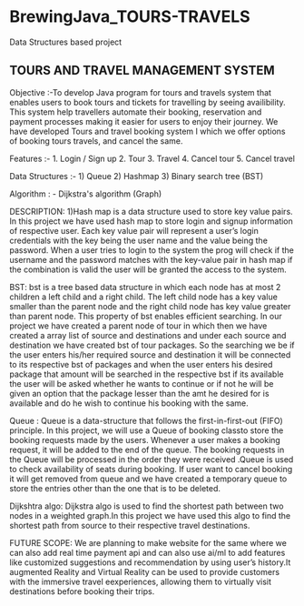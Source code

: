 # BrewingJava_TOURS-TRAVELS
Data Structures based project
## TOURS AND TRAVEL MANAGEMENT SYSTEM

Objective :-To develop Java program for tours and travels system that enables users to book tours and tickets for travelling by seeing availibility.
This system help travellers automate their booking, reservation and payment processes making it easier for users to enjoy their journey.
We have developed Tours and travel booking system I which we offer options of booking tours travels, and cancel the same.

Features :- 1. Login / Sign up
            2. Tour
            3. Travel
            4. Cancel tour
            5. Cancel travel
            
Data Structures :- 1) Queue 
                   2) Hashmap
                   3) Binary search tree (BST)

Algorithm : - Dijkstra's algorithm (Graph) 

DESCRIPTION:
1)Hash map is a data structure used to store key value pairs. In this project we have used hash map to store login and signup information of respective user. 
Each key value pair will represent a user’s login credentials with the key being the user name and the value being the password. When a user tries to login to the 
system the prog will check if the username and the password matches with the key-value pair in hash map if the combination is valid the user will be granted the 
access to the system. 

BST: bst is a tree based data structure in which each node has at most 2 children a left child and a right child. The left child node has a key value smaller than the
parent node and the right child node has key value greater than parent node. This property of bst enables efficient searching. In our project we have created a 
parent node of tour in which then we have created a array list of source and destinations  and under each source and destination we have created  bst of tour 
packages. So the searching we be if the user enters his/her required source and destination it will be connected to its respective bst of packages and when the user 
enters his desired package that amount will be searched in the respective bst if its available the user will be asked whether he wants to continue or if not he  will
be given an option that the package lesser than the amt he  desired for is available and do he wish to continue his booking with the same.

Queue : Queue is a data-structure that follows the first-in-first-out (FIFO) principle. In this project, we will use a Queue of booking classto store the booking 
requests made by the users. Whenever a user makes a booking request,  it will be added to the end of the queue. The booking requests in the Queue will be processed 
in the order they were received .Queue is used to check availability of seats during booking. If user want to cancel booking it will get removed from queue and we 
have created a temporary queue to store the entries other than the one that is to be deleted.

Dijkshtra algo: Dijkstra algo is used to find the shortest path between two nodes in a weighted graph.In this project we have used this algo to find the shortest
path from source to their respective travel destinations.

FUTURE SCOPE:
We are planning to make website for the same where we can also add real time payment api and can also use ai/ml to add features like customized suggestions and 
recommendation by using user’s history.It augmented Reality and Virtual Reality can be used to provide customers with the immersive travel eexperiences,
allowing them to virtually visit destinations before booking their trips.




